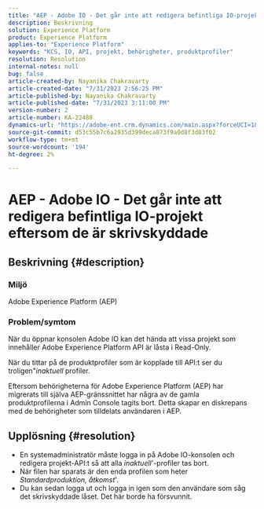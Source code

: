 ```yaml
---
title: "AEP - Adobe IO - Det går inte att redigera befintliga IO-projekt eftersom de är skrivskyddade"
description: Beskrivning
solution: Experience Platform
product: Experience Platform
applies-to: "Experience Platform"
keywords: "KCS, IO, API, projekt, behörigheter, produktprofiler"
resolution: Resolution
internal-notes: null
bug: false
article-created-by: Nayanika Chakravarty
article-created-date: "7/31/2023 2:56:25 PM"
article-published-by: Nayanika Chakravarty
article-published-date: "7/31/2023 3:11:00 PM"
version-number: 2
article-number: KA-22488
dynamics-url: "https://adobe-ent.crm.dynamics.com/main.aspx?forceUCI=1&pagetype=entityrecord&etn=knowledgearticle&id=660dce67-b22f-ee11-bdf3-6045bd006149"
source-git-commit: d53c55b7c6a2935d399deca873f9a0d8f3d83f02
workflow-type: tm+mt
source-wordcount: '194'
ht-degree: 2%

---
```


# AEP - Adobe IO - Det går inte att redigera befintliga IO-projekt eftersom de är skrivskyddade

## Beskrivning {#description}


### Miljö

Adobe Experience Platform (AEP)

### Problem/symtom

När du öppnar konsolen Adobe IO kan det hända att vissa projekt som innehåller Adobe Experience Platform API är låsta i Read-Only.

När du tittar på de produktprofiler som är kopplade till API:t ser du troligen&quot;*inaktuell* profiler.

Eftersom behörigheterna för Adobe Experience Platform (AEP) har migrerats till själva AEP-gränssnittet har några av de gamla produktprofilerna i Admin Console tagits bort. Detta skapar en diskrepans med de behörigheter som tilldelats användaren i AEP.


## Upplösning {#resolution}


- En systemadministratör måste logga in på Adobe IO-konsolen och redigera projekt-API:t så att alla *inaktuell*&#39;-profiler tas bort.
- När filen har sparats är den enda profilen som heter *Standardproduktion, åtkomst*&#39;.
- Du kan sedan logga ut och logga in igen som den användare som såg det skrivskyddade låset. Det här borde ha försvunnit.



